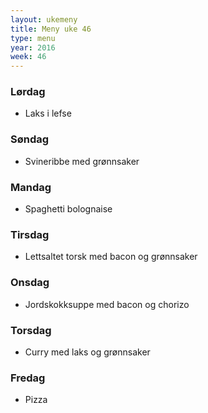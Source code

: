 ```yaml
---
layout: ukemeny
title: Meny uke 46
type: menu
year: 2016
week: 46
---
```


### Lørdag

- Laks i lefse

### Søndag

- Svineribbe med grønnsaker

### Mandag

- Spaghetti bolognaise

### Tirsdag

- Lettsaltet torsk med bacon og grønnsaker

### Onsdag

- Jordskokksuppe med bacon og chorizo

### Torsdag

- Curry med laks og grønnsaker

### Fredag

- Pizza

